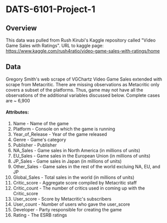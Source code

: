 # DATS-6101-Project-1

## Overview
This data was pulled from Rush Kirubi's Kaggle repository called "Video Game Sales with Ratings". 
URL to kaggle page: https://www.kaggle.com/rush4ratio/video-game-sales-with-ratings/home

## Data
Gregory Smith's web scrape of VGChartz Video Game Sales extended with scrape from Metacritic. There are missing observations as Metacritic only covers a subset of the platforms. Thus, game may not have all the observations of the additional variables discussed below. Complete cases are ~ 6,900

#### Attributes:
1. Name - Name of the game
2. Platform - Console on which the game is running
3. Year_of_Release - Year of the game released
4. Genre - Game's category
5. Publisher - Publisher
6. NA_Sales - Game sales in North America (in millions of units)
7. EU_Sales - Game sales in the European Union (in millions of units)
8. JP_Sales - Game sales in Japan (in millions of units)
9. Other_Sales - Game sales in the rest of the world excluing NA, EU, and JP
10. Global_Sales - Total sales in the world (in millions of units)
11. Critic_score - Aggregate score compiled by Metacritic staff
12. Critic_count - The number of critics used in coming up with the Critic_score
13. User_score - Score by Metacritic's subscribers
14. User_count - Number of users who gave the user_score
15. Developer - Party responsible for creating the game
16. Rating - The ESRB ratings
